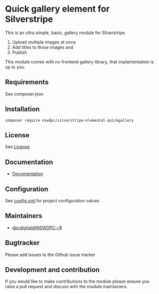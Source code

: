 # Quick gallery element for Silverstripe

This is an ultra simple, basic, gallery module for Silverstripe.

1. Upload multiple images at once
1. Add titles to those images and
1. Publish

This module comes with no frontend gallery library, that implementation is up to you.

## Requirements

See composer.json

## Installation

```
composer require nswdpc/silverstripe-elemental-quickgallery
```

## License
See [License](./LICENSE.md)

## Documentation

* [Documentation](./docs/en/001_index.md)

## Configuration

See [config.yml](./_config/config.yml) for project configuration values

## Maintainers

+ [dpcdigital@NSWDPC:~$](https://dpc.nsw.gov.au)

## Bugtracker

Please add issues to the Github issue tracker

## Development and contribution

If you would like to make contributions to the module please ensure you raise a pull request and discuss with the module maintainers.
